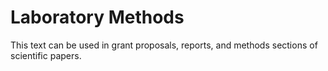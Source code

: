 # Laboratory Methods

This text can be used in grant proposals, reports, and methods sections of scientific papers.
